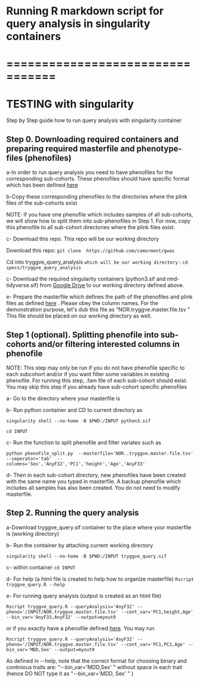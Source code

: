 

# Running R markdown script for query analysis in singularity containers



# =================================
# TESTING with singularity

Step by Step guide how to run query analysis with singularity container


## Step 0. Downloading required containers and preparing required masterfile and phenotype-files (phenofiles)

a-In order to run query analysis you need to have phenofiles for the corresponding sub-cohorts. These phenofiles should have specific format which has been defined [here](https://github.com/comorment/gwas/blob/main/specs/gwas.md)

b-Copy these corresponding phenofiles to the directories where the plink files of the sub-cohorts exist

NOTE: If you have one phenofile which includes samples of all sub-cohorts, we will show how to split them into sub-phenofiles in Step 1. For now, copy this phenofile to all sub-cohort directories where the plink files exist.

c- Download this repo. This repo will be our working directory

 Download this repo: `git clone  https://github.com/comorment/gwas`
 
Cd into tryggve_query_analysis ` which will be our working directory ` :  `cd specs/tryggve_query_analysis`

c- Download the required singularity containers (python3.sif and rmd-tidyverse.sif) from [Google Drive](https://drive.google.com/drive/folders/1mfxZJ-7A-4lDlCkarUCxEf2hBIxQGO69?usp=sharing) to our working directory defined above.

e- Prepare the masterfile which defines the path of the phenofiles and plink files as defined [here](https://github.com/comorment/Tryggve_psych/blob/master/tryggve.query1.v2/NOR.tryggve.master.file.tsv) . Please obey the column names. For the demonstration purpose, let's dub this file as  "NOR.tryggve.master.file.tsv " This file should be placed on our working directory as well.


## Step 1 (optional). Splitting phenofile into sub-cohorts and/or filtering interested columns in phenofile

NOTE: This step may only be run if you do not have phenofile specific to each subcohort and/or if you want filter some variables in existing phenofile.  For running this step, .fam  file of each sub-cohort should exist. You may skip this step if you already have sub-cohort specific phenofiles

a- Go to the directory where your masterfile is

b- Run python container and CD to current directory as

`singularity shell --no-home -B $PWD:/INPUT python3.sif`

`cd INPUT`

c- Run the function to split phenofile and filter  variates such as

 `python phenoFile_split.py  --masterfile='NOR..tryggve.master.file.tsv' --seperator='tab'  --columns='Sex','AnyF32','PC1','height','Age','AnyF33'  `

d- Then in each sub-cohort directory,  new phenofiles have been created with the same name you typed in masterfile. A backup phenofile which includes all samples has also been created. You do not need to modify masterfile.

## Step 2. Running the query analysis

a-Download tryggve_query.sif container to the place where your masterfile is (working directory)

b- Run the container by attaching current working directory

`singularity shell --no-home -B $PWD:/INPUT tryggve_query.sif `

c- within container `cd INPUT`

d- For help (a html file is created to help how to organize masterfile)
`Rscript tryggve_query.R --help`

e-  For running query analysis (output is created as an html file)

`Rscript tryggve_query.R --queryAnalysis='AnyF32' --pheno='/INPUT/NOR.tryggve.master.file.tsv' --cont_var='PC1,height,Age' --bin_var='AnyF33,AnyF32' --output=myout9 `

or if you exactly have a phenofile defined [here](https://github.com/comorment/gwas/blob/main/specs/gwas.md). You may run

`Rscript tryggve_query.R --queryAnalysis='AnyF32' --pheno='/INPUT/NOR.tryggve.master.file.tsv' --cont_var='PC1,PC2,Age' --bin_var='MDD,Sex' --output=myout9 `


As defined in --help, note that the correct format for choosing binary and continious traits are:  "--bin_var='MDD,Sex' " without space in each trait (hence DO NOT type it as "--bin_var='MDD, Sex' " )

